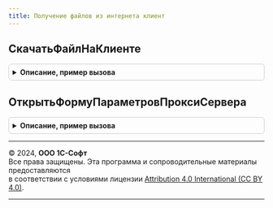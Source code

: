 ```yaml
---
title: Получение файлов из интернета клиент
---
```



## СкачатьФайлНаКлиенте
<details style="margin: 1em 0; padding: 0.5em; border: 1px solid #ccc; border-radius: 6px;">

<summary style="font-weight: bold; cursor: pointer;">Описание, пример вызова</summary>

```bsl

// Получает файл из Интернета по протоколу HTTP(s), либо ftp и сохраняет его по указанному пути на клиенте.
// Недоступно при работе в веб-клиенте. При работе в веб-клиенте необходимо пользоваться аналогичными
// серверными процедурами для скачивания файлов.
//
// Параметры:
//   URL                - Строка - url файла в формате [Протокол://]<Сервер>/<Путь к файлу на сервере>.
//   ПараметрыПолучения - см. ПолучениеФайловИзИнтернетаКлиентСервер.ПараметрыПолученияФайла.
//   ЗаписыватьОшибку   - Булево - признак необходимости записи ошибки в журнал регистрации при получении файла.
//
// Возвращаемое значение:
//   Структура - сведения о полученном файле:
//      * Статус            - Булево - Истина, если файл получен успешно.
//      * Путь              - Строка - путь к файлу на клиенте, ключ используется только если статус Истина.
//      * СообщениеОбОшибке - Строка - сообщение об ошибке, если статус Ложь.
//      * Заголовки         - Соответствие - см. в синтакс-помощнике описание параметра Заголовки объекта HTTPОтвет.
//      * КодСостояния      - Число - добавляется при возникновении ошибки.
//                                    См. в синтакс-помощнике описание параметра КодСостояния объекта HTTPОтвет.
//
Функция СкачатьФайлНаКлиенте(Знач URL, Знач ПараметрыПолучения = Неопределено, Знач ЗаписыватьОшибку = Истина) Экспорт
```

Пример вызова
```bsl
Результат = ПолучениеФайловИзИнтернетаКлиент.СкачатьФайлНаКлиенте(URL, ПараметрыПолучения, ЗаписыватьОшибку);
```
</details>

## ОткрытьФормуПараметровПроксиСервера
<details style="margin: 1em 0; padding: 0.5em; border: 1px solid #ccc; border-radius: 6px;">

<summary style="font-weight: bold; cursor: pointer;">Описание, пример вызова</summary>

```bsl

// Открывает форму для ввода параметров прокси сервера.
//
// Параметры:
//    ПараметрыФормы - Структура - параметры открываемой формы.
//
Процедура ОткрытьФормуПараметровПроксиСервера(ПараметрыФормы = Неопределено) Экспорт
```

Пример вызова
```bsl
ПолучениеФайловИзИнтернетаКлиент.ОткрытьФормуПараметровПроксиСервера(ПараметрыФормы);
```
</details>

---

© 2024, **ООО 1С-Софт**  
Все права защищены. Эта программа и сопроводительные материалы предоставляются  
в соответствии с условиями лицензии [Attribution 4.0 International (CC BY 4.0)](https://creativecommons.org/licenses/by/4.0/legalcode).

---
